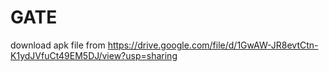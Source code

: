 # GATE
download apk file from 
https://drive.google.com/file/d/1GwAW-JR8evtCtn-K1ydJVfuCt49EM5DJ/view?usp=sharing
